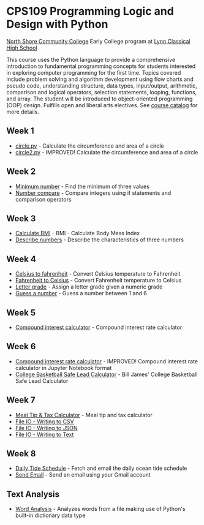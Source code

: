 # CPS109 Programming Logic and Design with Python

[North Shore Community College](https://www.northshore.edu/) Early College program at [Lynn Classical High School](https://www.lynnschools.org/ourschools_classical.shtml)

This course uses the Python language to provide a comprehensive introduction to fundamental programming concepts for students interested in exploring computer programming for the first time. Topics covered include problem solving and algorithm development using flow charts and pseudo code, understanding structure, data types, input/output, arithmetic, comparison and logical operators, selection statements, looping, functions, and array. The student will be introduced to object-oriented programming (OOP) design. Fulfills open and liberal arts electives.
See [course catalog](https://www.northshore.edu/courses/) for more details.

## Week 1

* [circle.py](examples/week1/circle.py) - Calculate the circumference and area of a circle
* [circle2.py](examples/week1/circle2.py) - IMPROVED! Calculate the circumference and area of a circle

## Week 2

* [Minimum number](examples/week2/minimum_number.py) - Find the minimum of three values
* [Number compare](examples/week2/number_compare.py) - Compare integers using if statements and comparison operators

## Week 3

* [Calculate BMI](examples/week3/bmi.py) - BMI - Calculate Body Mass Index
* [Describe numbers](examples/week3/describe_numbers.py) - Describe the characteristics of three numbers

## Week 4

* [Celsius to fahrenheit](examples/week4/celsius_to_fahrenheit.py) - Convert Celsius temperature to Fahrenheit
* [Fahrenheit to Celsius](examples/week4/fahrenheit_to_celsius.py) - Convert Fahrenheit temperature to Celsius
* [Letter grade](examples/week4/letter_grade.py) - Assign a letter grade given a numeric grade
* [Guess a number](examples/week4/number_guess.py) - Guess a number between 1 and 6

## Week 5

* [Compound interest calculator](examples/week5/compound_interest.py) - Compound interest rate calculator

## Week 6

* [Compound interest rate calculator](examples/week6/compound_interest_calculator.ipynb) - IMPROVED! Compound interest rate calculator in Jupyter Notebook format
* [College Basketball Safe Lead Calculator](examples/week6/basketball_lead.py) - Bill James' College Basketball Safe Lead Calculator

## Week 7

* [Meal Tip & Tax Calculator](examples/week7/meal_tip_tax.py) - Meal tip and tax calculator
* [File IO - Writing to CSV](examples/week7/tides_csv.py) 
* [File IO - Writing to JSON](examples/week7/tides_json.py)
* [File IO - Writing to Text](examples/week7/tides_text.py) 

## Week 8

* [Daily Tide Schedule](examples/week8/daily_tides.py) - Fetch and email the daily ocean tide schedule
* [Send Email](examples/week8/send_me_gmail.py) - Send an email using your Gmail account

## Text Analysis
* [Word Analysis](examples/text_analysis/) - Analyzes words from a file making use of Python's built-in dictionary data type

